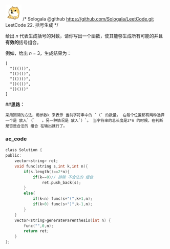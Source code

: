![](https://github.com/Sologala/SomeThings/blob/master/face.jpg?raw=true)
/*
    Sologala   @github    https://github.com/Sologala/LeetCode.git
    LeetCode   22. 括号生成
*/

给出 *n* 代表生成括号的对数，请你写出一个函数，使其能够生成所有可能的并且**有效的**括号组合。

例如，给出 *n* = 3，生成结果为：

```
[
  "((()))",
  "(()())",
  "(())()",
  "()(())",
  "()()()"
]
```

##**思路：** 

 	采用回溯的方法，用参数k 来表示 当前字符串中的 `（` 的数量。 在每个位置都有两种选择 一个是 放入`（`   。另一种情况是 放入`）`。 当字符串的总长度是2*n 的时候，在判断是否是合法的 组合 在输出就行了。

### **ac_code**
```c
class Solution {
public:
    vector<string> ret; 
    void func(string s,int k,int n){
        if(s.length()==2*n){
            if(k==0)// 排除 不合法的 组合
                ret.push_back(s);
        }
        else{
            if(k<n) func(s+"(",k+1,n);
            if(k>0) func(s+")",k-1,n);
        }
    }
    vector<string>generateParenthesis(int n) {
        func("",0,n);
        return ret;
    }       
};
```